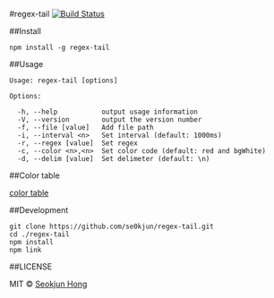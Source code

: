 #regex-tail [![Build Status](https://travis-ci.org/se0kjun/regex-tail.svg?branch=master)](https://travis-ci.org/se0kjun/regex-tail)

##Install

	npm install -g regex-tail

##Usage

	Usage: regex-tail [options]

	Options:

	  -h, --help           output usage information
	  -V, --version        output the version number
	  -f, --file [value]   Add file path
	  -i, --interval <n>   Set interval (default: 1000ms)
	  -r, --regex [value]  Set regex
	  -c, --color <n>,<n>  Set color code (default: red and bgWhite)
	  -d, --delim [value]  Set delimeter (default: \n)

##Color table

[color table](https://github.com/medikoo/cli-color#xterm-colors-256-colors-table)

##Development

	git clone https://github.com/se0kjun/regex-tail.git
	cd ./regex-tail
	npm install
	npm link

##LICENSE

MIT © [Seokjun Hong](https://github.com/se0kjun)
